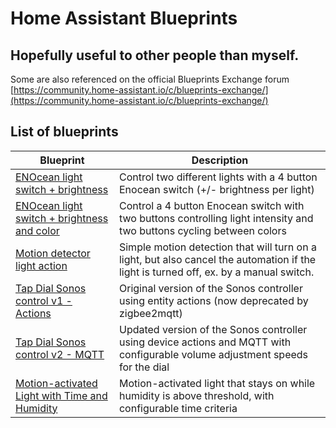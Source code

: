 # Home Assistant Blueprints

## Hopefully useful to other people than myself.
Some are also referenced on the official Blueprints Exchange forum [https://community.home-assistant.io/c/blueprints-exchange/](https://community.home-assistant.io/c/blueprints-exchange/)

## List of blueprints

| Blueprint | Description |
|-----------|-------------|
| [ENOcean light switch + brightness](/enocean_switch.yaml) | Control two different lights with a 4 button Enocean switch (+/- brightness per light) |
| [ENOcean light switch + brightness and color](/enocean_switch_color.yaml) | Control a 4 button Enocean switch with two buttons controlling light intensity and two buttons cycling between colors |
| [Motion detector light action](/motion_light_time.yaml) | Simple motion detection that will turn on a light, but also cancel the automation if the light is turned off, ex. by a manual switch. |
| [Tap Dial Sonos control v1 - Actions](/philips_tap_dial_sonos.yaml) | Original version of the Sonos controller using entity actions (now deprecated by zigbee2mqtt) |
| [Tap Dial Sonos control v2 - MQTT](/philips_tap_dial_sonos_v2.yaml) | Updated version of the Sonos controller using device actions and MQTT with configurable volume adjustment speeds for the dial |
| [Motion-activated Light with Time and Humidity](/motion_light_time_humid.yaml) | Motion-activated light that stays on while humidity is above threshold, with configurable time criteria |



